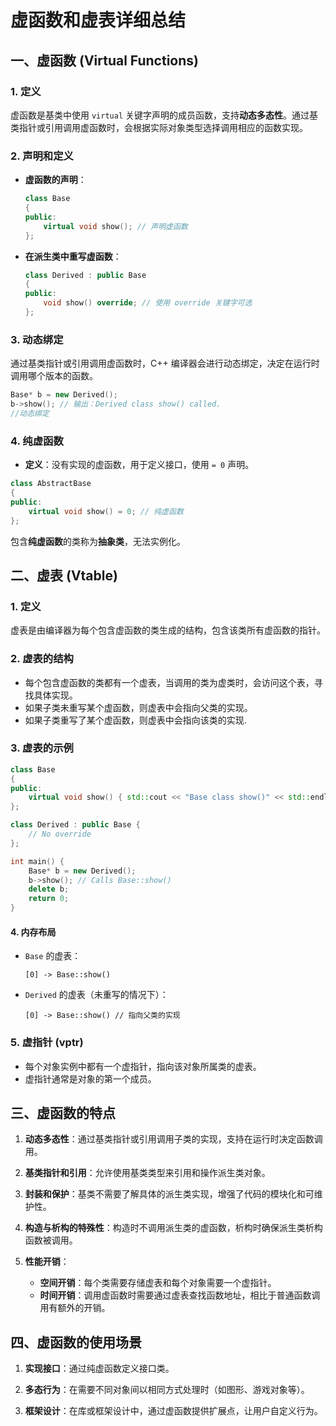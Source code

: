 # 虚函数和虚表详细总结

## 一、虚函数 (Virtual Functions)

### 1. 定义
虚函数是基类中使用 `virtual` 关键字声明的成员函数，支持**动态多态性**。通过基类指针或引用调用虚函数时，会根据实际对象类型选择调用相应的函数实现。

### 2. 声明和定义
- **虚函数的声明**：
  ```cpp
  class Base 
  {
  public:
      virtual void show(); // 声明虚函数
  };
  ```

- **在派生类中重写虚函数**：
  ```cpp
  class Derived : public Base 
  {
  public:
      void show() override; // 使用 override 关键字可选
  };
  ```

### 3. 动态绑定
通过基类指针或引用调用虚函数时，C++ 编译器会进行动态绑定，决定在运行时调用哪个版本的函数。

```cpp
Base* b = new Derived();
b->show(); // 输出：Derived class show() called.
//动态绑定
```

### 4. 纯虚函数
- **定义**：没有实现的虚函数，用于定义接口，使用 `= 0` 声明。
  
```cpp
class AbstractBase 
{
public:
    virtual void show() = 0; // 纯虚函数
};
```

包含**纯虚函数**的类称为**抽象类**，无法实例化。

## 二、虚表 (Vtable)

### 1. 定义
虚表是由编译器为每个包含虚函数的类生成的结构，包含该类所有虚函数的指针。

### 2. 虚表的结构
- 每个包含虚函数的类都有一个虚表，当调用的类为虚类时，会访问这个表，寻找具体实现。
- 如果子类未重写某个虚函数，则虚表中会指向父类的实现。
- 如果子类重写了某个虚函数，则虚表中会指向该类的实现.

### 3. 虚表的示例
```cpp
class Base 
{
public:
    virtual void show() { std::cout << "Base class show()" << std::endl; }
};

class Derived : public Base {
    // No override
};

int main() {
    Base* b = new Derived();
    b->show(); // Calls Base::show()
    delete b;
    return 0;
}
```

#### 4. 内存布局
- `Base` 的虚表：
    ```
    [0] -> Base::show()
    ```
- `Derived` 的虚表（未重写的情况下）：
    ```
    [0] -> Base::show() // 指向父类的实现
    ```

### 5. 虚指针 (vptr)
- 每个对象实例中都有一个虚指针，指向该对象所属类的虚表。
- 虚指针通常是对象的第一个成员。

## 三、虚函数的特点

1. **动态多态性**：通过基类指针或引用调用子类的实现，支持在运行时决定函数调用。
  
2. **基类指针和引用**：允许使用基类类型来引用和操作派生类对象。

4. **封装和保护**：基类不需要了解具体的派生类实现，增强了代码的模块化和可维护性。

5. **构造与析构的特殊性**：构造时不调用派生类的虚函数，析构时确保派生类析构函数被调用。

6. **性能开销**：
   - **空间开销**：每个类需要存储虚表和每个对象需要一个虚指针。
   - **时间开销**：调用虚函数时需要通过虚表查找函数地址，相比于普通函数调用有额外的开销。

## 四、虚函数的使用场景

1. **实现接口**：通过纯虚函数定义接口类。
  
2. **多态行为**：在需要不同对象间以相同方式处理时（如图形、游戏对象等）。

3. **框架设计**：在库或框架设计中，通过虚函数提供扩展点，让用户自定义行为。


